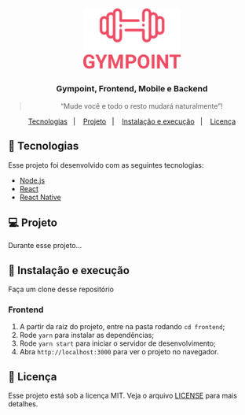 <h1 align="center">
  <img alt="Gympoint" title="Gympoint" src=".github/logo.png" width="200px" />
</h1>

<h3 align="center">
  Gympoint, Frontend, Mobile e Backend
</h3>

<blockquote align="center">“Mude você e todo o resto mudará naturalmente”!</blockquote>

<p align="center">
  <a href="#-tecnologias">Tecnologias</a>&nbsp;&nbsp;&nbsp;|&nbsp;&nbsp;&nbsp;
  <a href="#-projeto">Projeto</a>&nbsp;&nbsp;&nbsp;|&nbsp;&nbsp;&nbsp;
  <a href="#-instalacao-e-execução">Instalação e execução</a>&nbsp;&nbsp;&nbsp;|&nbsp;&nbsp;&nbsp;
  <a href="#-licença">Licença</a>
</p>

## 🚀 Tecnologias

Esse projeto foi desenvolvido com as seguintes tecnologias:

- [Node.js](https://nodejs.org/en/)
- [React](https://reactjs.org)
- [React Native](https://facebook.github.io/react-native/)

## 💻 Projeto

Durante esse projeto...

## 🚀 Instalação e execução

Faça um clone desse repositório

  ### Frontend
  1. A partir da raiz do projeto, entre na pasta rodando `cd frontend`;
  2. Rode `yarn` para instalar as dependências;
  3. Rode `yarn start` para iniciar o servidor de desenvolvimento;
  4. Abra `http://localhost:3000` para ver o projeto no navegador.

## 📝 Licença

Esse projeto está sob a licença MIT. Veja o arquivo [LICENSE](LICENSE.md) para mais detalhes.